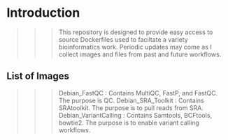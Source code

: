 # Introduction

>>> This repository is designed to provide easy access to source Dockerfiles used to faciltate a variety bioinformatics work.
>>> Periodic updates may come as I collect images and files from past and future workflows.

## List of Images

>>> Debian_FastQC : Contains MultiQC, FastP, and FastQC. The purpose is QC.
>>> Debian_SRA_Toolkit : Contains SRAtoolkit. The purpose is to pull reads from SRA.
>>> Debian_VariantCalling : Contains Samtools, BCFtools, bowtie2. The purpose is to enable variant calling workflows.
